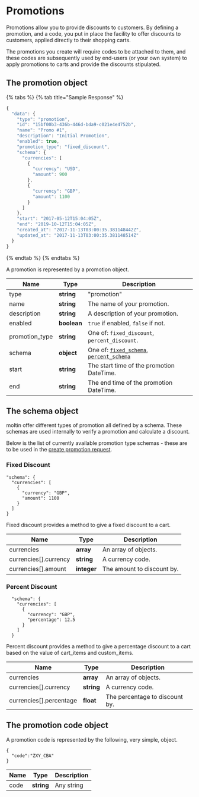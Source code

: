 # Promotions

Promotions allow you to provide discounts to customers. By defining a promotion, and a code, you put in place the facility to offer discounts to customers, applied directly to their shopping carts.

The promotions you create will require codes to be attached to them, and these codes are subsequently used by end-users \(or your own system\) to apply promotions to carts and provide the discounts stipulated.

## The promotion object

{% tabs %}
{% tab title="Sample Response" %}
```javascript
{
  "data": {
    "type": "promotion",
    "id": "15bf00b3-436b-446d-bda9-c021e4e4752b",
    "name": "Promo #1",
    "description": "Initial Promotion",
    "enabled": true,
    "promotion_type": "fixed_discount",
    "schema": {
      "currencies": [
        {
          "currency": "USD",
          "amount": 900
        },
        {
          "currency": "GBP",
          "amount": 1100
        }
      ]
    },
    "start": "2017-05-12T15:04:05Z",
    "end": "2019-10-12T15:04:05Z",
    "created_at": "2017-11-13T03:00:35.381148442Z",
    "updated_at": "2017-11-13T03:00:35.381148514Z"
  }
}
```
{% endtab %}
{% endtabs %}

A promotion is represented by a promotion object.

| **Name** | **Type** | **Description** |
| --- | --- | --- |
| type | **string** | "promotion" |
| name | **string** | The name of your promotion. |
| description | **string** | A description of your promotion. |
| enabled | **boolean** | `true` if enabled, `false` if not. |
| promotion\_type | **string** | One of: `fixed_discount`, `percent_discount`. |
| schema | **object** | One of: [`fixed_schema`](https://docs.moltin.com/?javascript#fixed-discount), [`percent_schema`](https://docs.moltin.com/?javascript#percent-discount) |
| start | **string** | The start time of the promotion DateTime. |
| end | **string** | The end time of the promotion DateTime. |

## The schema object

moltin offer different types of promotion all defined by a schema. These schemas are used internally to verify a promotion and calculate a discount.

Below is the list of currently available promotion type schemas - these are to be used in the [create promotion request](https://docs.moltin.com/?javascript#create-a-promotion).

### Fixed Discount

```text
"schema": {
  "currencies": [
    {
      "currency": "GBP",
      "amount": 1100
    }
  ]
}
```

Fixed discount provides a method to give a fixed discount to a cart.

| Name | Type | Description |
| --- | --- | --- |
| currencies | **array** | An array of objects. |
| currencies\[\].currency | **string** | A currency code. |
| currencies\[\].amount | **integer** | The amount to discount by. |

### Percent Discount

```text
  "schema": {
    "currencies": [
      {
        "currency": "GBP",
        "percentage": 12.5
      }
    ]
  }
```

Percent discount provides a method to give a percentage discount to a cart based on the value of cart\_items and custom\_items.

| Name | Type | Description |
| --- | --- | --- |
| currencies | **array** | An array of objects. |
| currencies\[\].currency | **string** | A currency code. |
| currencies\[\].percentage | **float** | The percentage to discount by. |

## The promotion code object

A promotion code is represented by the following, very simple, object.

```text
{
  "code":"ZXY_CBA"
}
```

| Name | Type | Description |
| --- | --- | --- |
| code | **string** | Any string |

